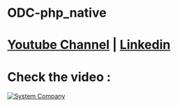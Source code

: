 # ODC-php_native
# [Youtube Channel](https://www.youtube.com/channel/UCrT5u-1_J1ogG4l0TKhj21g) | [Linkedin](https://www.linkedin.com/in/noureddin-sameer-45760a236/)
# Check the video :
[![System Company](https://user-images.githubusercontent.com/106562134/209896585-a22c303a-f114-4a2a-93e3-420e12a954f1.PNG)](https://www.linkedin.com/posts/noureddin-sameer-45760a236_backend-php-phpdeveloper-activity-6982055295661273088-6Gxt?utm_source=share&utm_medium=member_desktop)
